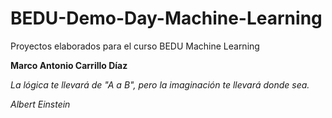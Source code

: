 # BEDU-Demo-Day-Machine-Learning
Proyectos elaborados para el curso BEDU Machine Learning

**Marco Antonio Carrillo Díaz**

*La lógica te llevará de "A a B", pero la imaginación te llevará donde sea.*

*Albert Einstein*
